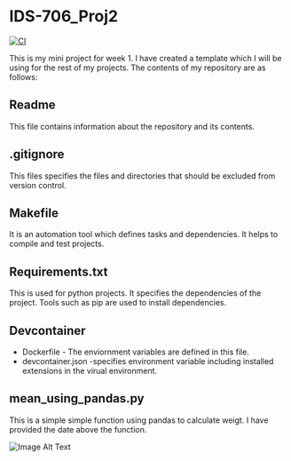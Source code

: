 
# IDS-706_Proj2
[![CI](https://github.com/Antara999333/IDS-706_Proj2/actions/workflows/cicd.yml/badge.svg)](https://github.com/Antara999333/IDS-706_Proj2/actions/workflows/cicd.yml)


This is my mini project for week 1. I have created a template which I will be using for the rest of my projects. 
The contents of my repository are as follows:

## Readme
This file contains information about the repository and its contents.

## .gitignore
This files specifies the files and directories that should be excluded from version control. 

## Makefile
It is an automation tool which defines tasks and dependencies. It helps to compile and test projects. 

## Requirements.txt
This is used for python projects. It specifies the dependencies of the project. Tools such as pip are used to install dependencies. 

## Devcontainer
 * Dockerfile - The enviornment variables are defined in this file.
 * devcontainer.json -specifies environment variable including installed extensions in the virual environment. 

## mean_using_pandas.py
This is a simple simple function using pandas to calculate weigt. I have provided the date above the function. 


![Image Alt Text](relative/path/to/Mini%20proj%202%20image.png)



